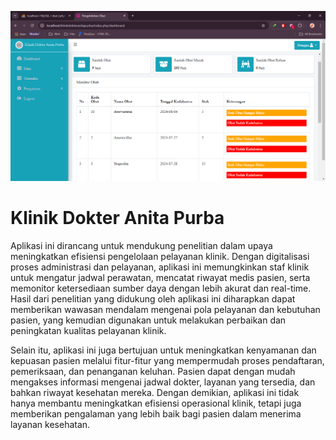 ![alt text](https://github.com/Cahyamifth/KlinikDRAP/blob/main/assets/dist/img/Klinik%20Dokter%20Aplikasi.PNG?raw=true)
# Klinik Dokter Anita Purba
  Aplikasi ini dirancang untuk mendukung penelitian dalam upaya meningkatkan efisiensi pengelolaan pelayanan klinik. Dengan digitalisasi proses administrasi dan pelayanan, aplikasi ini memungkinkan staf klinik untuk mengatur jadwal perawatan, mencatat riwayat medis pasien, serta memonitor ketersediaan sumber daya dengan lebih akurat dan real-time. Hasil dari penelitian yang didukung oleh aplikasi ini diharapkan dapat memberikan wawasan mendalam mengenai pola pelayanan dan kebutuhan pasien, yang kemudian digunakan untuk melakukan perbaikan dan peningkatan kualitas pelayanan klinik.

  Selain itu, aplikasi ini juga bertujuan untuk meningkatkan kenyamanan dan kepuasan pasien melalui fitur-fitur yang mempermudah proses pendaftaran, pemeriksaan, dan penanganan keluhan. Pasien dapat dengan mudah mengakses informasi mengenai jadwal dokter, layanan yang tersedia, dan bahkan riwayat kesehatan mereka. Dengan demikian, aplikasi ini tidak hanya membantu meningkatkan efisiensi operasional klinik, tetapi juga memberikan pengalaman yang lebih baik bagi pasien dalam menerima layanan kesehatan.
